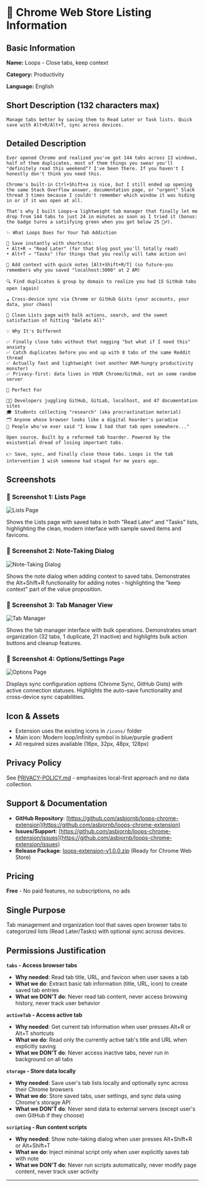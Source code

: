 # 🚀 Chrome Web Store Listing Information

## Basic Information

**Name:** Loops - Close tabs, keep context

**Category:** Productivity

**Language:** English

## Short Description (132 characters max)

```
Manage tabs better by saving them to Read Later or Task lists. Quick save with Alt+R/Alt+T, sync across devices.
```

## Detailed Description

```
Ever opened Chrome and realized you've got 144 tabs across 13 windows, half of them duplicates, most of them things you swear you'll "definitely read this weekend"? I've been there. If you haven't I honestly don't think you need this.

Chrome's built-in Ctrl+Shift+a is nice, but I still ended up opening the same Stack Overflow answer, documentation page, or "urgent" Slack thread 3 times because I couldn't remember which window it was hiding in or if it was open at all.

That's why I built Loops—a lightweight tab manager that finally let me drop from 144 tabs to just 24 in minutes as soon as I tried it (bonus: the badge turns a satisfying green when you get below 25 🧘‍♂️).

✨ What Loops Does for Your Tab Addiction

💾 Save instantly with shortcuts:
• Alt+R → "Read Later" (for that blog post you'll totally read)
• Alt+T → "Tasks" (for things that you really will take action on)

📝 Add context with quick notes [Alt+Shift+R/T] (so future-you remembers why you saved "localhost:3000" at 2 AM)

🔍 Find duplicates & group by domain to realize you had 15 GitHub tabs open (again)

☁️ Cross-device sync via Chrome or GitHub Gists (your accounts, your data, your chaos)

🧹 Clean Lists page with bulk actions, search, and the sweet satisfaction of hitting "Delete All"

💡 Why It's Different

✅ Finally close tabs without that nagging "but what if I need this" anxiety
✅ Catch duplicates before you end up with 8 tabs of the same Reddit thread
✅ Actually fast and lightweight (not another RAM-hungry productivity monster)
✅ Privacy-first: data lives in YOUR Chrome/GitHub, not on some random server

🚀 Perfect For

👩‍💻 Developers juggling GitHub, GitLab, localhost, and 47 documentation sites
🎓 Students collecting "research" (aka procrastination material)
🗂️ Anyone whose browser looks like a digital hoarder's paradise
🤔 People who've ever said "I know I had that tab open somewhere..."

Open source. Built by a reformed tab hoarder. Powered by the existential dread of losing important tabs.

👉 Save, sync, and finally close those tabs. Loops is the tab intervention I wish someone had staged for me years ago.
```

## Screenshots

### 📸 **Screenshot 1: Lists Page**

![Lists Page](screenshots/screenshot_dashboard.png)

Shows the Lists page with saved tabs in both "Read Later" and "Tasks" lists, highlighting the clean, modern interface with sample saved items and favicons.

### 📸 **Screenshot 2: Note-Taking Dialog**

![Note-Taking Dialog](screenshots/alt_shift_r_adds_note_with_url.png)

Shows the note dialog when adding context to saved tabs. Demonstrates the Alt+Shift+R functionality for adding notes - highlighting the "keep context" part of the value proposition.

### 📸 **Screenshot 3: Tab Manager View**

![Tab Manager](screenshots/tab_manager.png)

Shows the tab manager interface with bulk operations. Demonstrates smart organization (32 tabs, 1 duplicate, 21 inactive) and highlights bulk action buttons and cleanup features.

### 📸 **Screenshot 4: Options/Settings Page**

![Options Page](screenshots/options_page.png)

Displays sync configuration options (Chrome Sync, GitHub Gists) with active connection statuses. Highlights the auto-save functionality and cross-device sync capabilities.

## Icon & Assets

- Extension uses the existing icons in `/icons/` folder
- Main icon: Modern loop/infinity symbol in blue/purple gradient
- All required sizes available (16px, 32px, 48px, 128px)

## Privacy Policy

See [PRIVACY-POLICY.md](PRIVACY-POLICY.md) - emphasizes local-first approach and no data collection.

## Support & Documentation

- **GitHub Repository**: [https://github.com/asbjornb/loops-chrome-extension](https://github.com/asbjornb/loops-chrome-extension)
- **Issues/Support**: [https://github.com/asbjornb/loops-chrome-extension/issues](https://github.com/asbjornb/loops-chrome-extension/issues)
- **Release Package**: [loops-extension-v1.0.0.zip](loops-extension-v1.0.0.zip) (Ready for Chrome Web Store)

## Pricing

**Free** - No paid features, no subscriptions, no ads

## Single Purpose

Tab management and organization tool that saves open browser tabs to categorized lists (Read Later/Tasks) with optional sync across devices.

## Permissions Justification

**`tabs` - Access browser tabs**

- **Why needed**: Read tab title, URL, and favicon when user saves a tab
- **What we do**: Extract basic tab information (title, URL, icon) to create saved tab entries
- **What we DON'T do**: Never read tab content, never access browsing history, never track user behavior

**`activeTab` - Access active tab**

- **Why needed**: Get current tab information when user presses Alt+R or Alt+T shortcuts
- **What we do**: Read only the currently active tab's title and URL when explicitly saving
- **What we DON'T do**: Never access inactive tabs, never run in background on all tabs

**`storage` - Store data locally**

- **Why needed**: Save user's tab lists locally and optionally sync across their Chrome browsers
- **What we do**: Store saved tabs, user settings, and sync data using Chrome's storage API
- **What we DON'T do**: Never send data to external servers (except user's own GitHub if they choose)

**`scripting` - Run content scripts**

- **Why needed**: Show note-taking dialog when user presses Alt+Shift+R or Alt+Shift+T
- **What we do**: Inject minimal script only when user explicitly saves tab with note
- **What we DON'T do**: Never run scripts automatically, never modify page content, never track user activity

---
